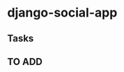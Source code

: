 # django-social-app

## Tasks

<!-- 
STRUCTURE:
# move all views logic in services

APIS:
# fix api body => give only content and title no need to give user_id since i'm already loggedin
# if user voted i should unvote (DELETE)

TESTS:
- test only logic of the service function
- create an expected error and test its failure
-->

## TO ADD

<!-- 
# architecture (messaging/notifications)
# azure functionality
-->